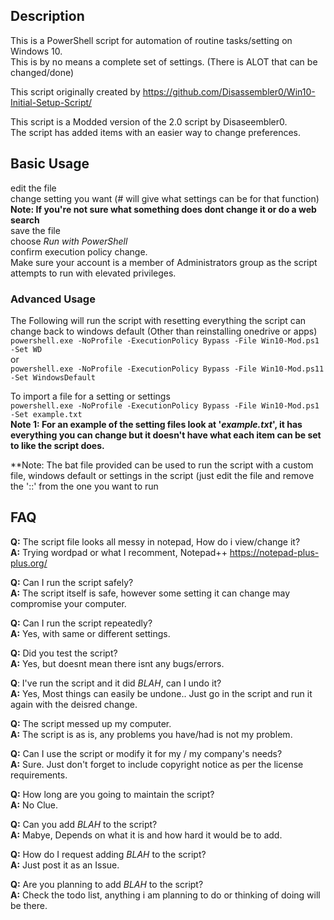 ## Description

This is a PowerShell script for automation of routine tasks/setting on Windows 10. <br /> 
This is by no means a complete set of settings. (There is ALOT that can be changed/done)

This script originally created by https://github.com/Disassembler0/Win10-Initial-Setup-Script/

This script is a Modded version of the 2.0 script by Disaseembler0. <br />
The script has added items with an easier way to change preferences.

## Basic Usage
edit the file<br />
change setting you want (# will give what settings can be for that function) <br />
**Note: If you're not sure what something does dont change it or do a web search** <br />
save the file <br />
choose *Run with PowerShell* <br />
confirm execution policy change. <br>
Make sure your account is a member of Administrators group as the script attempts to run with elevated privileges. <br />

### Advanced Usage
The Following will run the script with resetting everything the script can change back to windows default (Other than reinstalling onedrive or apps) <br />
`powershell.exe -NoProfile -ExecutionPolicy Bypass -File Win10-Mod.ps1 -Set WD` <br />
or <br />
`powershell.exe -NoProfile -ExecutionPolicy Bypass -File Win10-Mod.ps11 -Set WindowsDefault` <br />

To import a file for a setting or settings <br />
`powershell.exe -NoProfile -ExecutionPolicy Bypass -File Win10-Mod.ps1 -Set example.txt` <br />
**Note 1: For an example of the setting files look at '*example.txt*', it has everything you can change but it doesn't have what each item can be set to like the script does.** <br />

**Note: The bat file provided can be used to run the script with a custom file, windows default or settings in the script (just edit the file and remove the '::' from the one you want to run

## FAQ
**Q:** The script file looks all messy in notepad, How do i view/change it? <br />
**A:** Trying wordpad or what I recomment, Notepad++ https://notepad-plus-plus.org/

**Q:** Can I run the script safely? <br />
**A:** The script itself is safe, however some setting it can change may compromise your computer.

**Q:** Can I run the script repeatedly? <br />
**A:** Yes, with same or different settings.

**Q:** Did you test the script? <br />
**A:** Yes, but doesnt mean there isnt any bugs/errors.

**Q**: I've run the script and it did *BLAH*, can I undo it? <br />
**A:** Yes, Most things can easily be undone.. Just go in the script and run it again with the deisred change.

**Q:** The script messed up my computer. <br />
**A:** The script is as is, any problems you have/had is not my problem.

**Q:** Can I use the script or modify it for my / my company's needs? <br />
**A:** Sure. Just don't forget to include copyright notice as per the license requirements. 

**Q:** How long are you going to maintain the script? <br />
**A:** No Clue.

**Q:** Can you add *BLAH* to the script? <br />
**A:** Mabye, Depends on what it is and how hard it would be to add. 

**Q:** How do I request adding *BLAH* to the script? <br />
**A:** Just post it as an Issue.

**Q:** Are you planning to add *BLAH* to the script? <br />
**A:** Check the todo list, anything i am planning to do or thinking of doing will be there.
